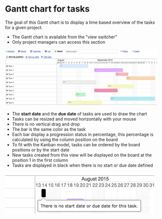 Gantt chart for tasks
======================

The goal of this Gantt chart is to display a time based overview of the tasks for a given project.

- The Gantt chart is available from the "view switcher"
- Only project managers can access this section

![Gantt Chart](screenshots/gantt-chart-project.png)

- The **start date** and the **due date** of tasks are used to draw the chart
- Tasks can be resized and moved horizontally with your mouse
- There is no vertical drag and drop
- The bar is the same color as the task
- Each bar display a progression status in percentage, this percentage is calculated by using the column position on the board
- To fit with the Kanban model, tasks can be ordered by the board positions or by the start date
- New tasks created from this view will be displayed on the board at the position 1 in the first column
- Tasks are displayed in black when there is no start or due date defined

![Task not defined](screenshots/gantt-chart-not-defined.png)
